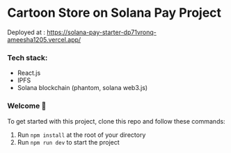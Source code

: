 # Cartoon Store on Solana Pay Project

Deployed at : https://solana-pay-starter-dp71vronq-ameesha1205.vercel.app/

### Tech stack:
- React.js
- IPFS
- Solana blockchain (phantom, solana web3.js)

### **Welcome 👋**

To get started with this project, clone this repo and follow these commands:

1. Run `npm install` at the root of your directory
2. Run `npm run dev` to start the project

